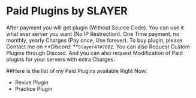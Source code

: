 # Paid Plugins by SLAYER

After payment you will get plugin (Without Source Code). You can use it what ever server you want (No IP Restrection). One Time payment, no monthly, yearly Charges (Pay once, Use forever).
To buy plugin, please Contact me on **Discord: **`Slayer47#7002`. You can also Request Custom Plugins through Discord. And you can also request Modification of Paid plugins for your servers with extra Charges.

##Here is the list of my Paid Plugins available Right Now:
- Revive Plugin
- Practice Plugin

